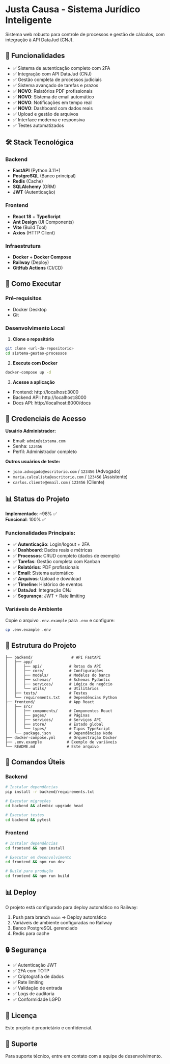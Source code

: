 # Justa Causa - Sistema Jurídico Inteligente

Sistema web robusto para controle de processos e gestão de cálculos, com integração à API DataJud (CNJ).

## 🎯 Funcionalidades

- ✅ Sistema de autenticação completo com 2FA
- ✅ Integração com API DataJud (CNJ) 
- ✅ Gestão completa de processos judiciais
- ✅ Sistema avançado de tarefas e prazos
- ✅ **NOVO**: Relatórios PDF profissionais
- ✅ **NOVO**: Sistema de email automático
- ✅ **NOVO**: Notificações em tempo real
- ✅ **NOVO**: Dashboard com dados reais
- ✅ Upload e gestão de arquivos
- ✅ Interface moderna e responsiva
- ✅ Testes automatizados

## 🛠️ Stack Tecnológica

### Backend
- **FastAPI** (Python 3.11+)
- **PostgreSQL** (Banco principal)
- **Redis** (Cache)
- **SQLAlchemy** (ORM)
- **JWT** (Autenticação)

### Frontend
- **React 18** + **TypeScript**
- **Ant Design** (UI Components)
- **Vite** (Build Tool)
- **Axios** (HTTP Client)

### Infraestrutura
- **Docker** + **Docker Compose**
- **Railway** (Deploy)
- **GitHub Actions** (CI/CD)

## 🚀 Como Executar

### Pré-requisitos
- Docker Desktop
- Git

### Desenvolvimento Local

1. **Clone o repositório**
```bash
git clone <url-do-repositorio>
cd sistema-gestao-processos
```

2. **Execute com Docker**
```bash
docker-compose up -d
```

3. **Acesse a aplicação**
- Frontend: http://localhost:3000
- Backend API: http://localhost:8000
- Docs API: http://localhost:8000/docs

## 🔑 Credenciais de Acesso

**Usuário Administrador:**
- Email: `admin@sistema.com`
- Senha: `123456`
- Perfil: Administrador completo

**Outros usuários de teste:**
- `joao.advogado@escritorio.com` / `123456` (Advogado)
- `maria.calculista@escritorio.com` / `123456` (Assistente)
- `carlos.cliente@email.com` / `123456` (Cliente)

## 📊 Status do Projeto

**Implementado**: ~98% ✅  
**Funcional**: 100% ✅

### Funcionalidades Principais:
- ✅ **Autenticação**: Login/logout + 2FA
- ✅ **Dashboard**: Dados reais e métricas
- ✅ **Processos**: CRUD completo (dados de exemplo)
- ✅ **Tarefas**: Gestão completa com Kanban
- ✅ **Relatórios**: PDF profissionais
- ✅ **Email**: Sistema automático
- ✅ **Arquivos**: Upload e download
- ✅ **Timeline**: Histórico de eventos
- ✅ **DataJud**: Integração CNJ
- ✅ **Segurança**: JWT + Rate limiting

### Variáveis de Ambiente

Copie o arquivo `.env.example` para `.env` e configure:

```bash
cp .env.example .env
```

## 📁 Estrutura do Projeto

```
├── backend/                 # API FastAPI
│   ├── app/
│   │   ├── api/            # Rotas da API
│   │   ├── core/           # Configurações
│   │   ├── models/         # Modelos do banco
│   │   ├── schemas/        # Schemas Pydantic
│   │   ├── services/       # Lógica de negócio
│   │   └── utils/          # Utilitários
│   ├── tests/              # Testes
│   └── requirements.txt    # Dependências Python
├── frontend/               # App React
│   ├── src/
│   │   ├── components/     # Componentes React
│   │   ├── pages/          # Páginas
│   │   ├── services/       # Serviços API
│   │   ├── store/          # Estado global
│   │   └── types/          # Tipos TypeScript
│   └── package.json        # Dependências Node
├── docker-compose.yml      # Orquestração Docker
├── .env.example           # Exemplo de variáveis
└── README.md              # Este arquivo
```

## 🔧 Comandos Úteis

### Backend
```bash
# Instalar dependências
pip install -r backend/requirements.txt

# Executar migrações
cd backend && alembic upgrade head

# Executar testes
cd backend && pytest
```

### Frontend
```bash
# Instalar dependências
cd frontend && npm install

# Executar em desenvolvimento
cd frontend && npm run dev

# Build para produção
cd frontend && npm run build
```

## 📊 Deploy

O projeto está configurado para deploy automático no Railway:

1. Push para branch `main` → Deploy automático
2. Variáveis de ambiente configuradas no Railway
3. Banco PostgreSQL gerenciado
4. Redis para cache

## 🔒 Segurança

- ✅ Autenticação JWT
- ✅ 2FA com TOTP
- ✅ Criptografia de dados
- ✅ Rate limiting
- ✅ Validação de entrada
- ✅ Logs de auditoria
- ✅ Conformidade LGPD

## 📝 Licença

Este projeto é proprietário e confidencial.

## 👥 Suporte

Para suporte técnico, entre em contato com a equipe de desenvolvimento.


